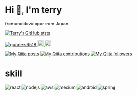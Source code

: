 # Hi :wave:, I'm terry
frontend developer from Japan  


[![Terry's GitHub stats](https://github-readme-stats.vercel.app/api?username=gunners6518)](https://github.com/anuraghazra/github-readme-stats)  

  <a href="https://github.com/gunners6518/gunners6518/">
    <img src="https://komarev.com/ghpvc/?username=gunners6518" alt="gunners6518" />
  </a>
    <a href="http://twitter.com/teriteriteriri">
    <img height="20" src="https://img.shields.io/twitter/follow/teriteriteriri?label=Twitter&logo=twitter&style=flat" />
  </a>
   <a href="https://github.com/gunners6518">
    <img height="20" src="https://img.shields.io/github/followers/gunners6518?label=follow&logo=github&style=flat" />
  </a>
  
  
[![My Qiita posts](https://qiita-badge.apiapi.app/s/terry_6518/posts.svg)](http://qiita.com/terry_6518)
[![My Qiita contributions](https://qiita-badge.apiapi.app/s/terry_6518/contributions.svg)](http://qiita.com/terry_6518)
[![My Qiita followers](https://qiita-badge.apiapi.app/s/terry_6518/followers.svg)](http://qiita.com/terry_6518)
# skill
<img align="left" alt="react" src="https://img.shields.io/badge/react%20-%2320232a.svg?&style=for-the-badge&logo=react&logoColor=%2361DAFB" />
<img align="left" alt="nodejs" src="https://img.shields.io/badge/node.js%20-%2343853D.svg?&style=for-the-badge&logo=node.js&logoColor=white" />
<img align="left" alt="aws" src="https://img.shields.io/badge/Amazon%20AWS-%23232F3E?logo=amazon-aws&logoColor=white&style=for-the-badge" />
<img align="left" alt="medium" src="https://img.shields.io/badge/postgres-%23316192.svg?&style=for-the-badge&logo=postgresql&logoColor=white" />
<img align="left" alt="android" src="https://img.shields.io/badge/Android-3DDC84?logo=android&logoColor=white&style=for-the-badge" />
<img align="left" alt="spring" src="https://img.shields.io/badge/spring%20-%236DB33F.svg?&style=for-the-badge&logo=spring&logoColor=white" />
